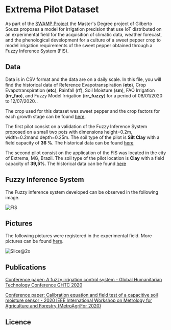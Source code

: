 # Extrema Pilot Dataset
 
  As part of the  [SWAMP Project](http://swamp-project.org) the Master's Degree project  of Gilberto Souza proposes a model for irrigation precision that use IoT distributed on an experimental field for the acquisition of climatic data, weather forecast, and the phenological development for a culture of a sweet pepper crop to model irrigation requirements of the sweet pepper obtained through a Fuzzy Inference System (FIS). 

  ## Data

 Data is in CSV format and the data are on a daily scale. 
 In this file, you will find the historical data of Reference Evapotranspiration (**eto**), Crop Evapotranspiration (**etc**), Rainfall (**rf**), Soil Moisture (**sm**), FAO Irrigation (**irr_fao**), and Fuzzy Model Irrigation (**irr_fuzzy**) for a period of 08/01/2020 to 12/07/2020. .

 The crop used for this dataset was sweet pepper and the crop factors for each growth stage can be found [here]().

The first pilot consist on a validation of the Fuzzy Inference System proposed on a small two  pots  with  dimensions  height=0.2m,  width=0.2mand  depth=0.25m. The soil type of the pilot is **Silt Clay** with a field capacity of **36 %**. The historical data can be found [here]()

The second pilot consist on the application of the FIS was located in the city of Extrema, MG, Brazil. The soil type of the pilot location is **Clay** with a field capacity of **39,5%**. The historical data can be found [here]()

## Fuzzy Inference System

The Fuzzy inference system developed can be observed in the following image.

![FIS](https://user-images.githubusercontent.com/9273551/102410500-63330400-3fcf-11eb-9fd2-aceaa2d04ace.jpg)

## Pictures

The following pictures were registered in the experimental field. More pictures can be found [here](https://github.com/IIoT-Fei/Extrema-Pilot-Repository/tree/master/Pilot%20Photos).

![Slice@2x](https://user-images.githubusercontent.com/9273551/102412625-7eebd980-3fd2-11eb-88f0-2d36d40fa2d8.png)


## Publications

[Conference paper: A fuzzy irrigation control system -  Global Humanitarian Technology Conference GHTC 2020](https://www.researchgate.net/publication/345724334_A_fuzzy_irrigation_control_system)

[Conference paper: Calibration equation and field test of a capacitive soil moisture sensor -  2020 IEEE International Workshop on Metrology for Agriculture and Forestry (MetroAgriFor 2020)](https://ieeexplore.ieee.org/document/9277634)

## Licence


